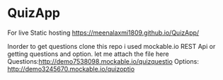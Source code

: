 # QuizApp
For live Static hosting  https://meenalaxmi1809.github.io/QuizApp/

Inorder to get questions clone this repo 
i used mockable.io REST Api or getting questions and option.
let me attach the file here
Questions:http://demo7538098.mockable.io/quizquestio
Options: http://demo3245670.mockable.io/quizoptio
